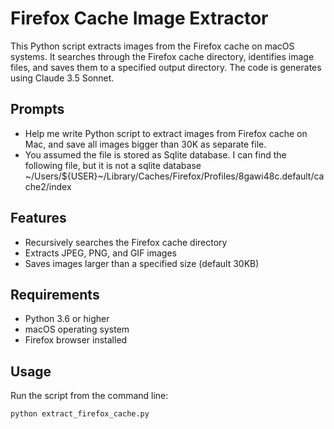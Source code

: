 # Firefox Cache Image Extractor

This Python script extracts images from the Firefox cache on macOS systems. It searches through the Firefox cache directory, identifies image files, and saves them to a specified output directory. The code is generates using Claude 3.5 Sonnet.

## Prompts
* Help me write Python script to extract images from Firefox cache on Mac, and save all images bigger than 30K as separate file.
* You assumed the file is stored as Sqlite database. I can find the following file, but it is not a sqlite database ~/Users/${USER}~/Library/Caches/Firefox/Profiles/8gawi48c.default/cache2/index


## Features

- Recursively searches the Firefox cache directory
- Extracts JPEG, PNG, and GIF images
- Saves images larger than a specified size (default 30KB)

## Requirements

- Python 3.6 or higher
- macOS operating system
- Firefox browser installed

## Usage

Run the script from the command line:
```bash
python extract_firefox_cache.py
```
